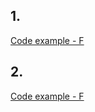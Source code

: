## 1. 


[Code example - F](https://github.com/eclairsameal/Level-3_Python/blob/main/homework20/homework20_1.py)



## 2. 


[Code example - F](https://github.com/eclairsameal/Level-3_Python/blob/main/homework20/homework20_2.py)


